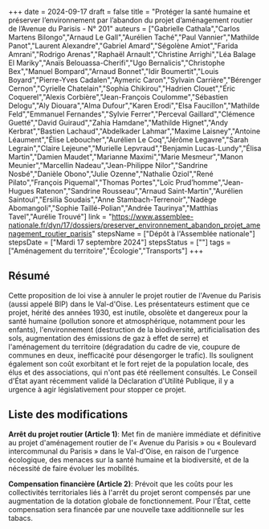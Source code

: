 +++
date = 2024-09-17
draft = false
title = "Protéger la santé humaine et préserver l’environnement par l’abandon du projet d’aménagement routier de l’Avenue du Parisis - N° 201"
auteurs = ["Gabrielle Cathala","Carlos Martens Bilongo","Arnaud Le Gall","Aurélien Taché","Paul Vannier","Mathilde Panot","Laurent Alexandre","Gabriel Amard","Ségolène Amiot","Farida Amrani","Rodrigo Arenas","Raphaël Arnault","Christine Arrighi","Léa Balage El Mariky","Anaïs Belouassa-Cherifi","Ugo Bernalicis","Christophe Bex","Manuel Bompard","Arnaud Bonnet","Idir Boumertit","Louis Boyard","Pierre-Yves Cadalen","Aymeric Caron","Sylvain Carrière","Bérenger Cernon","Cyrielle Chatelain","Sophia Chikirou","Hadrien Clouet","Éric Coquerel","Alexis Corbière","Jean-François Coulomme","Sébastien Delogu","Aly Diouara","Alma Dufour","Karen Erodi","Elsa Faucillon","Mathilde Feld","Emmanuel Fernandes","Sylvie Ferrer","Perceval Gaillard","Clémence Guetté","David Guiraud","Zahia Hamdane","Mathilde Hignet","Andy Kerbrat","Bastien Lachaud","Abdelkader Lahmar","Maxime Laisney","Antoine Léaument","Élise Leboucher","Aurélien Le Coq","Jérôme Legavre","Sarah Legrain","Claire Lejeune","Murielle Lepvraud","Benjamin Lucas-Lundy","Élisa Martin","Damien Maudet","Marianne Maximi","Marie Mesmeur","Manon Meunier","Marcellin Nadeau","Jean-Philippe Nilor","Sandrine Nosbé","Danièle Obono","Julie Ozenne","Nathalie Oziol","René Pilato","François Piquemal","Thomas Portes","Loïc Prud’homme","Jean-Hugues Ratenon","Sandrine Rousseau","Arnaud Saint-Martin","Aurélien Saintoul","Ersilia Soudais","Anne Stambach-Terrenoir","Nadège Abomangoli","Sophie Taillé-Polian","Andrée Taurinya","Matthias Tavel","Aurélie Trouvé"]
link = "https://www.assemblee-nationale.fr/dyn/17/dossiers/preserver_environnement_abandon_projet_amenagement_routier_parisis"
stepsName = ["Dépôt à l'Assemblée nationale"]
stepsDate = ["Mardi 17 septembre 2024"]
stepsStatus = [""]
tags = ["Aménagement du territoire","Écologie","Transports"]
+++

## Résumé

Cette proposition de loi vise à annuler le projet routier de l'Avenue du Parisis (aussi appelé BIP) dans le Val-d'Oise. Les présentateurs estiment que ce projet, hérité des années 1930, est inutile, obsolète et dangereux pour la santé humaine (pollution sonore et atmosphérique, notamment pour les enfants), l'environnement (destruction de la biodiversité, artificialisation des sols, augmentation des émissions de gaz à effet de serre) et l'aménagement du territoire (dégradation du cadre de vie, coupure de communes en deux, inefficacité pour désengorger le trafic). Ils soulignent également son coût exorbitant et le fort rejet de la population locale, des élus et des associations, qui n'ont pas été réellement consultés. Le Conseil d'État ayant récemment validé la Déclaration d'Utilité Publique, il y a urgence à agir législativement pour stopper ce projet.

## Liste des modifications

**Arrêt du projet routier (Article 1)**: Met fin de manière immédiate et définitive au projet d'aménagement routier de l'« Avenue du Parisis » ou « Boulevard intercommunal du Parisis » dans le Val-d'Oise, en raison de l'urgence écologique, des menaces sur la santé humaine et la biodiversité, et de la nécessité de faire évoluer les mobilités.

**Compensation financière (Article 2)**: Prévoit que les coûts pour les collectivités territoriales liés à l'arrêt du projet seront compensés par une augmentation de la dotation globale de fonctionnement. Pour l'État, cette compensation sera financée par une nouvelle taxe additionnelle sur les tabacs.

